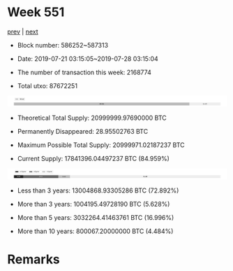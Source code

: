 # Week 551

[prev](week0550.md) | [next](week0552.md)

- Block number: 586252~587313

- Date: 2019-07-21 03:15:05~2019-07-28 03:15:04

- The number of transaction this week: 2168774

- Total utxo: 87672251

![](../images/mined_week0551.png)

- Theoretical Total Supply: 20999999.97690000 BTC

- Permanently Disappeared: 28.95502763 BTC

- Maximum Possible Total Supply: 20999971.02187237 BTC

- Current Supply: 17841396.04497237 BTC (84.959%)

![](../images/year_week0551.png)


- Less than 3 years: 13004868.93305286 BTC (72.892%)

- More than 3 years: 1004195.49728190 BTC (5.628%)

- More than 5 years: 3032264.41463761 BTC (16.996%)

- More than 10 years: 800067.20000000 BTC (4.484%)

# Remarks

